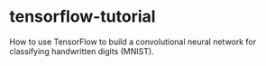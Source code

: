 # tensorflow-tutorial
How to use TensorFlow to build a convolutional neural network for classifying handwritten digits (MNIST).
